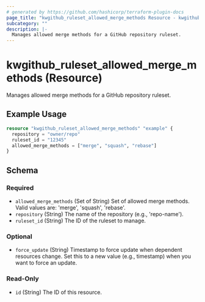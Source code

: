 ```yaml
---
# generated by https://github.com/hashicorp/terraform-plugin-docs
page_title: "kwgithub_ruleset_allowed_merge_methods Resource - kwgithub"
subcategory: ""
description: |-
  Manages allowed merge methods for a GitHub repository ruleset.
---
```


# kwgithub_ruleset_allowed_merge_methods (Resource)

Manages allowed merge methods for a GitHub repository ruleset.

## Example Usage

```terraform
resource "kwgithub_ruleset_allowed_merge_methods" "example" {
  repository = "owner/repo"
  ruleset_id = "12345"
  allowed_merge_methods = ["merge", "squash", "rebase"]
}
```

<!-- schema generated by tfplugindocs -->
## Schema

### Required

- `allowed_merge_methods` (Set of String) Set of allowed merge methods. Valid values are: 'merge', 'squash', 'rebase'.
- `repository` (String) The name of the repository (e.g., 'repo-name').
- `ruleset_id` (String) The ID of the ruleset to manage.

### Optional

- `force_update` (String) Timestamp to force update when dependent resources change. Set this to a new value (e.g., timestamp) when you want to force an update.

### Read-Only

- `id` (String) The ID of this resource.
